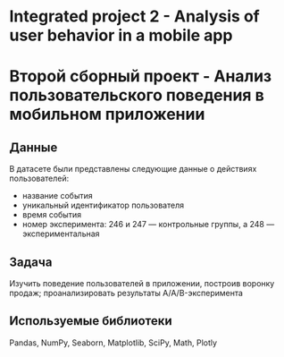 # Integrated project 2 - Analysis of user behavior in a mobile app
# Второй сборный проект - Анализ пользовательского поведения в мобильном приложении

## Данные
В датасете были представлены следующие данные о действиях пользователей:
- название события
- уникальный идентификатор пользователя
- время события
- номер эксперимента: 246 и 247 — контрольные группы, а 248 — экспериментальная

## Задача
Изучить поведение пользователей в приложении, построив воронку продаж; проанализировать результаты A/A/B-эксперимента

## Используемые библиотеки
Pandas, NumPy, Seaborn, Matplotlib, SciPy, Math, Plotly	
